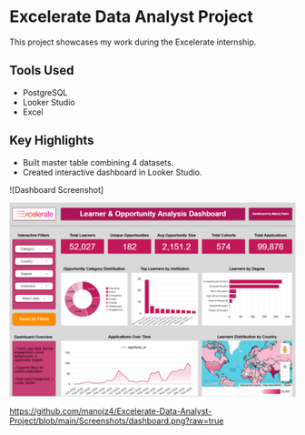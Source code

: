 # Excelerate Data Analyst Project  
This project showcases my work during the Excelerate internship.  

## Tools Used  
- PostgreSQL  
- Looker Studio  
- Excel  

## Key Highlights  
- Built master table combining 4 datasets.   
- Created interactive dashboard in Looker Studio.  

![Dashboard Screenshot] 
<p align="center">
  <img src="https://github.com/manojz4/Excelerate-Data-Analyst-Project/blob/main/Screenshots/dashboard.png?raw=true" width="800">
</p>

https://github.com/manojz4/Excelerate-Data-Analyst-Project/blob/main/Screenshots/dashboard.png?raw=true